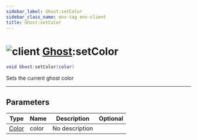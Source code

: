 ```yaml
---
sidebar_label: Ghost:setColor
sidebar_class_name: env-tag env-client
title: Ghost:setColor
---
```


# <img src='/img/wiki/client.png' alt='client' classname='env-tag' /> [Ghost](../ghost/README.md):setColor

```lua
void Ghost:setColor(color)
```

Sets the current ghost color<br/>

-----------------
## Parameters

| Type   | Name | Description | Optional |
| ------ | ---- | ----------- | -------: |
| [Color](../color/README.md) | color | No description |   |
